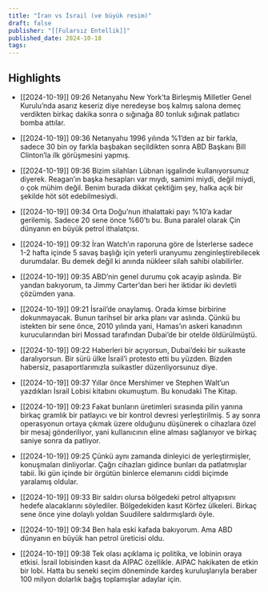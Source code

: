 ```yaml
---
title: "İran vs İsrail (ve büyük resim)"
draft: false
publisher: "[[Fularsız Entellik]]"
published_date: 2024-10-18
tags:
---
```



## Highlights
* [[2024-10-19]] 09:26  Netanyahu New York’ta Birleşmiş Milletler Genel Kurulu’nda asarız keseriz diye neredeyse boş kalmış salona demeç verdikten birkaç dakika sonra o sığınağa 80 tonluk sığınak patlatıcı bomba attılar.

* [[2024-10-19]] 09:36  Netanyahu 1996 yılında %1’den az bir farkla, sadece 30 bin oy farkla başbakan seçildikten sonra ABD Başkanı Bill Clinton’la ilk görüşmesini yapmış.

* [[2024-10-19]] 09:36  Bizim silahları Lübnan işgalinde kullanıyorsunuz diyerek. Reagan’ın başka hesapları var mıydı, samimi miydi, değil miydi, o çok mühim değil. Benim burada dikkat çektiğim şey, halka açık bir şekilde höt söt edebilmesiydi.

* [[2024-10-19]] 09:34  Orta Doğu’nun ithalattaki payı %10’a kadar gerilemiş. Sadece 20 sene önce %60’tı bu. Buna paralel olarak Çin dünyanın en büyük petrol ithalatçısı.

* [[2024-10-19]] 09:32  İran Watch’ın raporuna göre de İsterlerse sadece 1-2 hafta içinde 5 savaş başlığı için yeterli uranyumu zenginleştirebilecek durumdalar. Bu demek değil ki anında nükleer silah sahibi olabilirler.

* [[2024-10-19]] 09:35  ABD’nin genel durumu çok acayip aslında. Bir yandan bakıyorum, ta Jimmy Carter’dan beri her iktidar iki devletli çözümden yana.

* [[2024-10-19]] 09:21  İsrail’de onaylamış. Orada kimse birbirine dokunmayacak. Bunun tarihsel bir arka planı var aslında. Çünkü bu istekten bir sene önce, 2010 yılında yani, Hamas’ın askeri kanadının kurucularından biri Mossad tarafından Dubai’de bir otelde öldürülmüştü.

* [[2024-10-19]] 09:22  Haberleri bir açıyorsun, Dubai’deki bir suikaste daralıyorsun. Bir sürü ülke İsrail’i protesto etti bu yüzden. Bizden habersiz, pasaportlarımızla suikastler düzenliyorsunuz diye.

* [[2024-10-19]] 09:37  Yıllar önce Mershimer ve Stephen Walt’un yazdıkları İsrail Lobisi kitabını okumuştum. Bu konudaki The Kitap.

* [[2024-10-19]] 09:23  Fakat bunların üretimleri sırasında pilin yanına birkaç gramlık bir patlayıcı ve bir kontrol devresi yerleştirilmiş. 5 ay sonra operasyonun ortaya çıkmak üzere olduğunu düşünerek o cihazlara özel bir mesaj gönderiliyor, yani kullanıcının eline alması sağlanıyor ve birkaç saniye sonra da patlıyor.

* [[2024-10-19]] 09:25  Çünkü aynı zamanda dinleyici de yerleştirmişler, konuşmaları dinliyorlar. Çağrı cihazları gidince bunları da patlatmışlar tabii. İki gün içinde bir örgütün binlerce elemanını ciddi biçimde yaralamış oldular.

* [[2024-10-19]] 09:33  Bir saldırı olursa bölgedeki petrol altyapısını hedefe alacaklarını söylediler. Bölgedekiden kasıt Körfez ülkeleri. Birkaç sene önce yine dolaylı yoldan Suudilere saldırmışlardı öyle.

* [[2024-10-19]] 09:34  Ben hala eski kafada bakıyorum. Ama ABD dünyanın en büyük han petrol üreticisi oldu.

* [[2024-10-19]] 09:38  Tek olası açıklama iç politika, ve lobinin oraya etkisi. İsrail lobisinden kasıt da AIPAC özellikle. AIPAC hakikaten de etkin bir lobi. Hatta bu seneki seçim döneminde kardeş kuruluşlarıyla beraber 100 milyon dolarlık bağış toplamışlar adaylar için.

